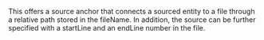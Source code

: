 This offers a source anchor that connects a sourced entity to a file through a relative path stored in the fileName. In addition, the source can be further specified with a startLine and an endLine number in the file.